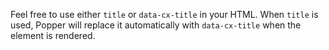 Feel free to use either `title` or `data-cx-title` in your HTML. When `title` is used, Popper will replace it automatically with `data-cx-title` when the element is rendered.
